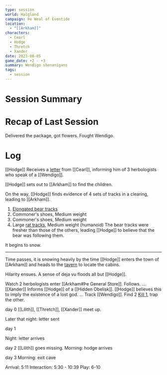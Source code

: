 ```yaml
---
type: session
world: Halglond
campaign: Þe Weal of Eventide
location:
  - "[[Arkham]]"
characters:
  - Cearl
  - Hodge
  - Thretch
  - Xander
date: 2023-08-05
game_date: +2 - +3
summary: Wendigo shenanigans
tags:
  - session
---
```

# Session Summary
# Recap of Last Session
Delivered the package, got flowers.  Fought Wendigo.
# Log
[[Hodge]] Receives a [letter](Cearl's%20Letter%20+0.md) from [[Cearl]], informing him of 3 herbologists who speak of a [[Wendigo]].

[[Hodge]] sets out to [[Arkham]] to find the children.

On the way, [[Hodge]] finds evidence of 4 sets of tracks in a clearing, leading to [[Arkham]].
1. [Elongated bear tracks](Wendigo.md) 
2. Commoner's shoes, Medium weight
3. Commoner's shoes, Medium weight
4. Large [rat tracks](Skaven), Medium weight (humanoid)
The bear tracks were fresher than those of the others, leading [[Hodge]] to believe that the bear was following them.

It begins to snow.

---
Time passes, it is snowing heavily by the time [[Hodge]] enters the town of [[Arkham]] and heads to the [tavern](Arkham.md#Tavern) to locate the cabins.

Hilarity ensues.  A sense of deja vu floods all but [[Hodge]].

Watch 2 herbologists enter [[Arkham#Þe General Store]].
Follows.
...
[[Xander]] Informs [[Hodge]] of a [[Hidden Obelisk]].
[[Hodge]] believes this to imply the existence of a lost god.
...
Track [[Wendigo]].
Find 2
[Kill 1](Wendigo.md#Killing), trap the other.





day 0 
[[Lilith]], [[Thretch]], [[Xander]] meet up.

Later that night:  letter sent

day 1

Night: letter arrives

day 2
[[Lilith]] goes missing.
Morning: hodge arrives

day 3
Morning: exit cave



Arrival: 5:11
Interaction: 5:30 - 10:39
Play: 6-10